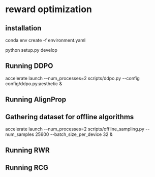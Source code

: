 # reward optimization

## installation

conda env create -f environment.yaml

python setup.py develop

## Running DDPO
accelerate launch --num_processes=2  scripts/ddpo.py --config config/ddpo.py:aesthetic &

## Running AlignProp

## Gathering dataset for offline algorithms
accelerate launch --num_processes=2 scripts/offline_sampling.py --num_samples 25600 --batch_size_per_device 32 &

## Running RWR


## Running RCG